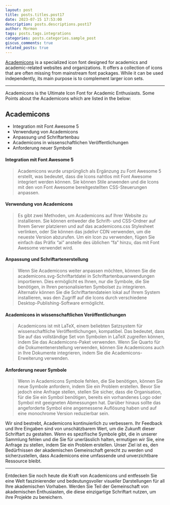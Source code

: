 ```yaml
---
layout: post
title: posts.titles.post17
date: 2023-07-15 17:53:00
description: posts.descriptions.post17
author: Mormon
tags: posts.tags.integrations 
categories: posts.categories.sample_post
giscus_comments: true
related_posts: true
---
```

<a href="https://jpswalsh.github.io/academicons">Academicons</a> is a specialized icon font designed for academics and academic-related websites and organizations. It offers a collection of icons that are often missing from mainstream font packages. While it can be used independently, its main purpose is to complement larger icon sets.

***
Academicons is the Ultimate Icon Font for Academic Enthusiasts. Some Points about the Academicons which are listed in the below:

## Academicons
<ul>
    <li>Integration mit Font Awesome 5</li>
    <li>Verwendung von Academicons</li>
    <li>Anpassung und Schriftartenbau</li>
    <li>Academicons in wissenschaftlichen Veröffentlichungen</li>
    <li>Anforderung neuer Symbole</li>
</ul>

#### Integration mit Font Awesome 5
> Academicons wurde ursprünglich als Ergänzung zu Font Awesome 5 erstellt, was bedeutet, dass die Icons nahtlos mit Font Awesome integriert werden können.
> Sie können Stile anwenden und die Icons mit den von Font Awesome bereitgestellten CSS-Steuerungen anpassen.
>

#### Verwendung von Academicons
> Es gibt zwei Methoden, um Academicons auf Ihrer Website zu installieren. Sie können entweder die Schrift- und CSS-Ordner auf Ihrem Server platzieren und 
auf das academicons.css Stylesheet verlinken, oder Sie können das jsdelivr CDN verwenden, um die neueste Version abzurufen. Um ein Icon zu verwenden, fügen Sie
einfach das Präfix “ai” anstelle des üblichen “fa” hinzu, das mit Font Awesome verwendet wird.
>

#### Anpassung und Schriftartenerstellung
> Wenn Sie Academicons weiter anpassen möchten, können Sie die academicons.svg-Schriftartdatei in Schriftartenbauanwendungen importieren. Dies ermöglicht es Ihnen, nur die Symbole, die Sie benötigen, in Ihren personalisierten Symbolset zu integrieren.
Alternativ können Sie die Schriftartendateien lokal auf Ihrem System installieren, was den Zugriff auf die Icons durch verschiedene Desktop-Publishing-Software ermöglicht.
> 

#### Academicons in wissenschaftlichen Veröffentlichungen
> Academicons ist mit LaTeX, einem beliebten Satzsystem für wissenschaftliche Veröffentlichungen, kompatibel. Das bedeutet, dass Sie auf das vollständige Set von Symbolen in LaTeX zugreifen können, indem Sie das Academicons-Paket verwenden.
Wenn Sie Quarto für die Dokumentenerstellung verwenden, können Sie Academicons auch in Ihre Dokumente integrieren, indem Sie die Academicons-Erweiterung verwenden.
>

#### Anforderung neuer Symbole
> Wenn in Academicons Symbole fehlen, die Sie benötigen, können Sie neue Symbole anfordern, indem Sie ein Problem erstellen.
Bevor Sie jedoch eine Anfrage stellen, stellen Sie sicher, dass die Organisation, für die Sie ein Symbol benötigen, bereits ein vorhandenes Logo oder Symbol
mit geeigneten Abmessungen hat. Darüber hinaus sollte das angeforderte Symbol eine angemessene Auflösung haben und auf eine monochrome Version reduzierbar sein.
>

Wir sind bestrebt, Academicons kontinuierlich zu verbessern. Ihr Feedback und Ihre Eingaben sind von unschätzbarem Wert, um die Zukunft dieser Schriftart zu gestalten.
Wenn es spezifische Symbole gibt, die in unserer Sammlung fehlen und die Sie für unerlässlich halten, ermutigen wir Sie, eine Anfrage zu stellen, indem Sie
ein Problem erstellen. Unser Ziel ist es, den Bedürfnissen der akademischen Gemeinschaft gerecht zu werden und sicherzustellen, dass Academicons 
eine umfassende und unverzichtbare Ressource bleibt.


***

Entdecken Sie noch heute die Kraft von Academicons und entfesseln Sie eine Welt faszinierender und bedeutungsvoller visueller Darstellungen
für all Ihre akademischen Vorhaben. Werden Sie Teil der Gemeinschaft von akademischen Enthusiasten, die diese einzigartige Schriftart nutzen, um ihre Projekte
zu bereichern.

